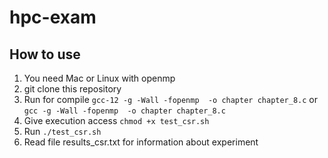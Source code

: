 # hpc-exam

## How to use

1. You need Mac or Linux with openmp
2. git clone this repository
3. Run for compile 
    ```gcc-12 -g -Wall -fopenmp  -o chapter chapter_8.c```
    or
    ```gcc -g -Wall -fopenmp  -o chapter chapter_8.c```
4. Give execution access `chmod +x test_csr.sh`
5. Run ```./test_csr.sh```
6. Read file results_csr.txt for information about experiment